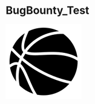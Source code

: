 # BugBounty_Test
![](https://raw.githubusercontent.com/0xM1gu3l/BugBounty_Test/2a3edb8db245979b0bd50c3ef76e3df1a5855700/download.svg?token=APGNQCLANNU74Y45XDPEM43D3UYLG)
